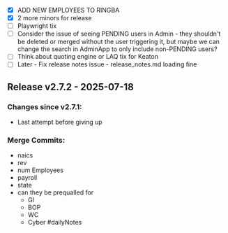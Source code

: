 - [x] ADD NEW EMPLOYEES TO RINGBA
- [x] 2 more minors for release 
- [ ] Playwright tix
- [ ] Consider the issue of seeing PENDING users in Admin - they shouldn't be deleted or merged without the user triggering it, but maybe we can change the search in AdminApp to only include non-PENDING users?
- [ ] Think about quoting engine or LAQ tix for Keaton
- [ ] Later - Fix release notes issue - release_notes.md loading fine

## Release v2.7.2 - 2025-07-18

### Changes since v2.7.1:

- Last attempt before giving up

### Merge Commits:

- naics
- rev
- num Employees
- payroll
- state
- can they be prequalled for
	- Gl
	- BOP
	- WC
	- Cyber[]()
#dailyNotes